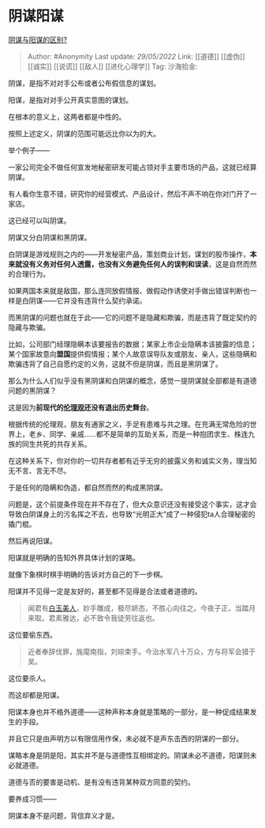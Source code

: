 # 阴谋阳谋
[阴谋与阳谋的区别?](https://www.zhihu.com/question/21866797/answer/2498384543)

> Author: #Anonymity
> Last update: *29/05/2022*
> Link: [[道德]] [[虚伪]] [[诚实]] [[说谎]] [[敌人]] [[进化心理学]]
> Tag:
> 沙海拾金:

阴谋，是指不对对手公布或者公布假信息的谋划。

阳谋，是指对对手公开真实意图的谋划。

在根本的意义上，这两者都是中性的。

按照上述定义，阴谋的范围可能远比你以为的大。

举个例子——

一家公司完全不做任何宣发地秘密研发可能占领对手主要市场的产品，这就已经算阴谋。

有人看你生意不错，研究你的经营模式、产品设计，然后不声不响在你对门开了一家店。

这已经可以叫阴谋。

阴谋又分白阴谋和黑阴谋。

白阴谋是游戏规则之内的——开发秘密产品，策划商业计划，谋划的股市操作，**本来就没有义务对任何人透露，也没有义务避免任何人的误判和误读**，这是自然而然的合理行为。

如果两国本来就是敌国，那么连同放假情报、做假动作诱使对手做出错误判断也一样是白阴谋——它并没有违背什么契约承诺。

而黑阴谋的问题也就在于此——它的问题不是隐藏和欺骗，而是违背了既定契约的隐藏与欺骗。

比如，公司部门经理隐瞒本该要报告的数据；某家上市企业隐瞒本该披露的信息；某个国家故意向**盟国**提供假情报；某个人故意误导队友或朋友、亲人，这些隐瞒和欺骗违背了自己自愿约定的义务，这就不但是阴谋，而且是黑阴谋了。

那么为什么人们似乎没有黑阴谋和白阴谋的概念，感觉一提阴谋就全部都是有道德问题的黑阴谋？

这是因为**前现代的[伦理观](https://www.zhihu.com/search?q=%E4%BC%A6%E7%90%86%E8%A7%82&search_source=Entity&hybrid_search_source=Entity&hybrid_search_extra=%7B%22sourceType%22%3A%22answer%22%2C%22sourceId%22%3A2498384543%7D)还没有退出历史舞台**。

根据传统的伦理观，朋友有通家之义，手足有患难与共之理。在充满无常危险的世界上，老乡、同学、亲戚……都不是简单的互助关系，而是一种抱团求生、株连九族的同生共死的共存关系。

在这种关系下，你对你的一切共存者都有近乎无穷的披露义务和诚实义务，理当知无不言、言无不尽。

于是任何的隐瞒和伪造，都自然而然的构成黑阴谋。

问题是，这个前提条件现在并不存在了，但大众意识还没有接受这个事实，这才会导致白阴谋身上的污名挥之不去，也导致“光明正大”成了一种侵犯ta人合理秘密的撬门棍。

然后再说阳谋。

阳谋就是明确的告知外界具体计划的谋略。

就像下象棋时棋手明确的告诉对方自己的下一步棋。

阳谋并不见得一定是友好的，甚至都不见得是合法或者道德的。

> 闻君有[白玉美人](https://www.zhihu.com/search?q=%E7%99%BD%E7%8E%89%E7%BE%8E%E4%BA%BA&search_source=Entity&hybrid_search_source=Entity&hybrid_search_extra=%7B%22sourceType%22%3A%22answer%22%2C%22sourceId%22%3A2498384543%7D)，妙手雕成，极尽妍态，不胜心向往之。今夜子正，当踏月来取。君素雅达，必不致令我徒劳往返也。

这位要偷东西。

> 近者奉辞伐罪，旄麾南指，刘琮束手。今治水军八十万众，方与将军会猎于吴。

这位要杀人。

而这却都是阳谋。

阳谋本身也并不格外道德——这种声称本身就是策略的一部分，是一种促成结果发生的手段。

并且它只是由声明方以有限信用作保，未必就不是声东击西的阴谋的一部分。

谋略本身是阴是阳，其实并不是与道德性互相绑定的。阴谋未必不道德，阳谋则未必就道德。

道德与否的要害是动机、是有没有违背某种双方同意的契约。

要养成习惯——

阴谋本身不是问题，背信弃义才是。
